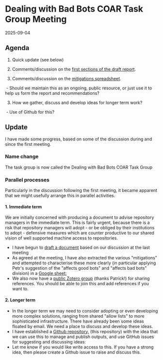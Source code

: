 # Dealing with Bad Bots COAR Task Group Meeting

2025-09-04



## Agenda

1. Quick update (see below)
2. Comments/discussion on the [first sections of the draft report](https://docs.google.com/document/d/1s5-Q2yaJXP5Efu5ODyAQ-mR-EOGJyx9gU0cWH1fAQjk/edit).

2. Comments/discussion on the [mitigations spreadsheet](https://docs.google.com/spreadsheets/d/1zF7vQoEFEpA3n_aJxKrp5yJxBHHsJYpDNd_2K0x72TY/edit).

​	- Should we maintain this as an ongoing, public resource, or just use it to help us form the report and recommendations?

3. How we gather, discuss and develop ideas for longer term work?

​	- Use of Github for this?



## Update

I have made some progress, based on some of the discussion during and since the first meeting.

### Name change

The task group is now called the Dealing with Bad Bots COAR Task Group

### Parallel processes

Particularly in the discussion following the first meeting, it became apparent that we might usefully arrange this in parallel activities.

#### 1. Immediate term
We are initially concerned with producing a document to advise repository managers in the immediate term. This is fairly urgent, because there is a risk that repository managers will adopt - or be obliged by their institutions to adopt - defensive measures which are counter productive to our shared vision of well supported machine access to repositories.

- I have begun to [draft a document](https://docs.google.com/document/d/1s5-Q2yaJXP5Efu5ODyAQ-mR-EOGJyx9gU0cWH1fAQjk/edit) based on our discussion at the last meeting
- As agreed at the meeting, I have also extracted the various "mitigations" and attempted to characterise these more clearly (in particular applying Petr's suggestion of the "affects good bots" and "affects bad bots" division) in a [Google sheet:](https://docs.google.com/spreadsheets/d/1zF7vQoEFEpA3n_aJxKrp5yJxBHHsJYpDNd_2K0x72TY/edit)
- We also now have a [public Zotero group](https://www.zotero.org/groups/6065273/dealing_with_bad_bots_coar_task_group) (thanks Patrick!) for sharing references. You should be able to join this and add references if you want to.

#### 2. Longer term

- In the longer term we may need to consider adopting or even developing more complex solutions, ranging from shared "allow lists" to more sophisticated infrastructure. There have already been some ideas floated by email. We need a place to discuss and develop these ideas.
- I have established a [Github repository,](https://github.com/coar-repositories/dealing-with-bad-bots) (this repository) with the idea that we can use this to manage and publish outputs, and use GitHub issues for suggesting and discussing ideas:
- Let me know if you would like write access to this. If you have a strong idea, then please create a Github issue to raise and discuss this.